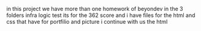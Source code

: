 in this project we have more than one homework of beyondev 
in the 3 folders infra logic test its for the 362 score
and i have files for the html and css
that have for portfilio and picture i continue with us the
html
